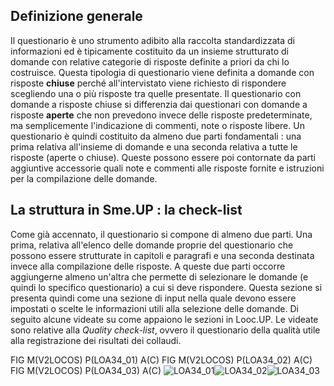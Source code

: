 
## Definizione generale

Il questionario è uno strumento adibito alla raccolta standardizzata di informazioni ed è tipicamente costituito da un insieme strutturato di domande con relative categorie di risposte definite a priori da chi lo costruisce.
Questa tipologia di questionario viene definita a domande con risposte  **chiuse** perché all'intervistato viene richiesto di rispondere scegliendo una o più risposte tra quelle presentate. Il questionario con domande a risposte chiuse si differenzia dai questionari con domande a risposte **aperte** che non prevedono invece delle risposte predeterminate, ma semplicemente l'indicazione di commenti, note o risposte libere.
Un questionario è quindi costituito da almeno due parti fondamentali :  una prima relativa all'insieme di domande e una seconda relativa a tutte le risposte (aperte o chiuse). Queste possono essere poi contornate da parti aggiuntive accessorie quali note e commenti alle risposte fornite e istruzioni per la compilazione delle domande.


## La struttura in Sme.UP :  la check-list
Come già accennato, il questionario si compone di almeno due parti. Una prima, relativa all'elenco delle domande proprie del questionario che possono essere strutturate in capitoli e paragrafi e una seconda destinata invece alla compilazione delle risposte. A queste due parti occorre aggiungerne almeno un'altra che permette di selezionare le domande (e quindi lo specifico questionario) a cui si deve rispondere. Questa sezione si presenta quindi come una sezione di input nella quale devono essere impostati o scelte le informazioni utili alla selezione delle domande.
Di seguito alcune videate su come appaiono le sezioni in Looc.UP. Le videate sono relative alla _Quality check-list_, ovvero il questionario della qualità utile alla registrazione dei risultati dei collaudi.

FIG M(V2LOCOS) P(LOA34_01) A(C)
FIG M(V2LOCOS) P(LOA34_02) A(C)
FIG M(V2LOCOS) P(LOA34_03) A(C)
![LOA34_01](http://localhost:3000/immagini/MBDOC_OGG-V2LOCOS341/LOA34_01.png)![LOA34_02](http://localhost:3000/immagini/MBDOC_OGG-V2LOCOS341/LOA34_02.png)![LOA34_03](http://localhost:3000/immagini/MBDOC_OGG-V2LOCOS341/LOA34_03.png)
